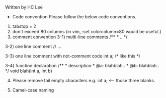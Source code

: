 Written by HC Lee

* Code convention
Please follow the below code conventions.

1) tabstop = 2
2) don't exceed 80 columns
   (in vim, :set colorcolumn=80 would be useful.)
3) comment convention
  3-1) multi-line comments
       /**
        *
        ..
        */

  3-2) one line comment
      // ...

  3-3) one line comment with not-comment code
      int a; /* like this */

  3-4) function declaration
      /**
       * description
       * @a: blahblah..
       * @b: blahblah..
       */
      void blah(int a, int b)

4) Please remove tail empty characters
  e.g. int a;    <-- those three blanks.

5) Camel-case naming
